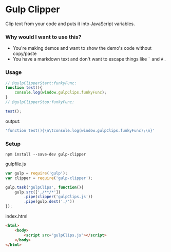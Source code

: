 
Gulp Clipper
============

Clip text from your code and puts it into JavaScript variables.


### Why would I want to use this?
  * You're making demos and want to show the demo's code without copy/paste
  * You have a markdown text and don't want to escape things like `` ` `` and `#` .


### Usage

```javascript
// @gulpClipperStart:funkyFunc:
function test(){
	console.log(window.gulpClips.funkyFunc);
}
// @gulpClipperStop:funkyFunc:

test();
```

output:
```javascript
'function test(){\n\tconsole.log(window.gulpClips.funkyFunc);\n}'
```

### Setup

`npm install --save-dev gulp-clipper`

gulpfile.js
```javascript
var gulp = require('gulp');
var clipper = require('gulp-clipper');

gulp.task('gulpClips', function(){
    gulp.src(['./**/*'])
        .pipe(clipper('gulpClips.js'))
        .pipe(gulp.dest('./'))
});
```

index.html
```html
<html>
	<body>
		<script src="gulpClips.js"></script>
	</body>
</html>
```
